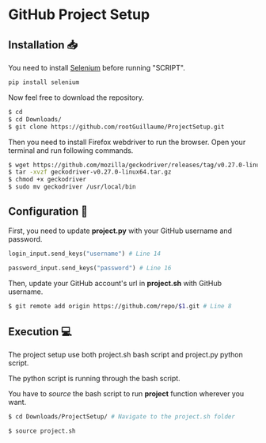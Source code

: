 # GitHub Project Setup

## Installation :inbox_tray:

You need to install [Selenium](https://selenium-python.readthedocs.io/) before running "SCRIPT".

```bash
pip install selenium
```

Now feel free to download the repository.

```bash
$ cd
$ cd Downloads/
$ git clone https://github.com/rootGuillaume/ProjectSetup.git
```

Then you need to install Firefox webdriver to run the browser. Open your terminal and run following commands.

```bash
$ wget https://github.com/mozilla/geckodriver/releases/tag/v0.27.0-linux64.tar.gz
$ tar -xvzf geckodriver-v0.27.0-linux64.tar.gz
$ chmod +x geckodriver
$ sudo mv geckodriver /usr/local/bin
```


## Configuration :wrench:

First, you need to update **project.py** with your GitHub username and password.

```python
login_input.send_keys("username") # Line 14

password_input.send_keys("password") # Line 16
```

Then, update your GitHub account's url in **project.sh** with GitHub username.

```bash
$ git remote add origin https://github.com/repo/$1.git # Line 8
```


## Execution :computer:

The project setup use both project.sh bash script and project.py python script.

The python script is running through the bash script.

You have to _source_ the bash script to run **project** function wherever you want.

```bash
$ cd Downloads/ProjectSetup/ # Navigate to the project.sh folder

$ source project.sh
```
